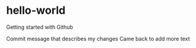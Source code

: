 # hello-world
Getting started with Github

Commit message that describes my changes
Came back to add more text
